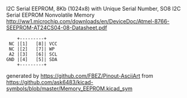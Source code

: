 I2C Serial EEPROM, 8Kb (1024x8) with Unique Serial Number, SO8
I2C Serial EEPROM Nonvolatile Memory
http://ww1.microchip.com/downloads/en/DeviceDoc/Atmel-8766-SEEPROM-AT24CS04-08-Datasheet.pdf


	    +---------+
	 NC |[1]   [8]| VCC
	 NC |[2]   [7]| WP
	 A2 |[3]   [6]| SCL
	GND |[4]   [5]| SDA
	    +---------+


generated by https://github.com/FBEZ/Pinout-AsciiArt from https://github.com/ask6483/kicad-symbols/blob/master/Memory_EEPROM.kicad_sym